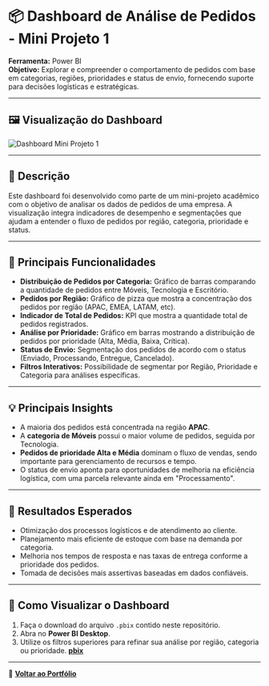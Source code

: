 # 📦 Dashboard de Análise de Pedidos - Mini Projeto 1

**Ferramenta:** Power BI  
**Objetivo:** Explorar e compreender o comportamento de pedidos com base em categorias, regiões, prioridades e status de envio, fornecendo suporte para decisões logísticas e estratégicas.

---

## 🖼️ Visualização do Dashboard

![Dashboard Mini Projeto 1](..)

---

## 📝 Descrição

Este dashboard foi desenvolvido como parte de um mini-projeto acadêmico com o objetivo de analisar os dados de pedidos de uma empresa. A visualização integra indicadores de desempenho e segmentações que ajudam a entender o fluxo de pedidos por região, categoria, prioridade e status.

---

## 🔎 Principais Funcionalidades

- **Distribuição de Pedidos por Categoria:** Gráfico de barras comparando a quantidade de pedidos entre Móveis, Tecnologia e Escritório.  
- **Pedidos por Região:** Gráfico de pizza que mostra a concentração dos pedidos por região (APAC, EMEA, LATAM, etc).  
- **Indicador de Total de Pedidos:** KPI que mostra a quantidade total de pedidos registrados.  
- **Análise por Prioridade:** Gráfico em barras mostrando a distribuição de pedidos por prioridade (Alta, Média, Baixa, Crítica).  
- **Status de Envio:** Segmentação dos pedidos de acordo com o status (Enviado, Processando, Entregue, Cancelado).  
- **Filtros Interativos:** Possibilidade de segmentar por Região, Prioridade e Categoria para análises específicas.

---

## 💡 Principais Insights

- A maioria dos pedidos está concentrada na região **APAC**.  
- A **categoria de Móveis** possui o maior volume de pedidos, seguida por Tecnologia.  
- **Pedidos de prioridade Alta e Média** dominam o fluxo de vendas, sendo importante para gerenciamento de recursos e tempo.  
- O status de envio aponta para oportunidades de melhoria na eficiência logística, com uma parcela relevante ainda em "Processamento".

---

## 🎯 Resultados Esperados

- Otimização dos processos logísticos e de atendimento ao cliente.  
- Planejamento mais eficiente de estoque com base na demanda por categoria.  
- Melhoria nos tempos de resposta e nas taxas de entrega conforme a prioridade dos pedidos.  
- Tomada de decisões mais assertivas baseadas em dados confiáveis.

---

## 📂 Como Visualizar o Dashboard

1. Faça o download do arquivo `.pbix` contido neste repositório.  
2. Abra no **Power BI Desktop**.  
3. Utilize os filtros superiores para refinar sua análise por região, categoria ou prioridade.
**[pbix](../Pbix/Mini-Projeto1-Eliz.pbix)**
---

🔗 **[Voltar ao Portfólio](../README.md)**

